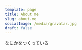 ```yaml
---
template: page
title: About me
slug: about-me
socialImage: /media/gravatar.jpg
draft: false
---
```

なにかをつくっている